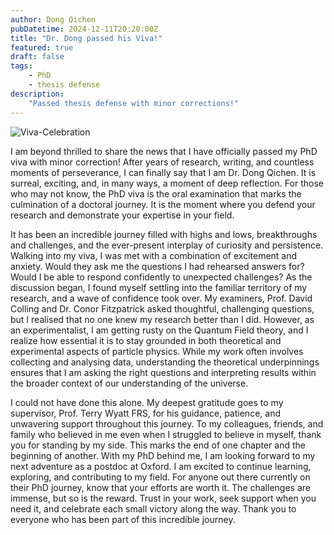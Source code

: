 ```yaml
---
author: Dong Qichen
pubDatetime: 2024-12-11T20:20:00Z
title: "Dr. Dong passed his Viva!"
featured: true
draft: false
tags: 
    - PhD
    - thesis defense
description:
    "Passed thesis defense with minor corrections!"
---
```


![Viva-Celebration](@assets/images/Viva_celebration.png)

I am beyond thrilled to share the news that I have officially passed my PhD viva with minor correction! After years of research, writing, and countless moments of perseverance, I can finally say that I am Dr. Dong Qichen. It is surreal, exciting, and, in many ways, a moment of deep reflection. For those who may not know, the PhD viva is the oral examination that marks the culmination of a doctoral journey. It is the moment where you defend your research and demonstrate your expertise in your field. 

It has been an incredible journey filled with highs and lows, breakthroughs and challenges, and the ever-present interplay of curiosity and persistence. Walking into my viva, I was met with a combination of excitement and anxiety. Would they ask me the questions I had rehearsed answers for? Would I be able to respond confidently to unexpected challenges? As the discussion began, I found myself settling into the familiar territory of my research, and a wave of confidence took over. My examiners, Prof. David Colling and Dr. Conor Fitzpatrick asked thoughtful, challenging questions, but I realised that no one knew my research better than I did. However, as an experimentalist, I am getting rusty on the Quantum Field theory, and I realize how essential it is to stay grounded in both theoretical and experimental aspects of particle physics. While my work often involves collecting and analysing data, understanding the theoretical underpinnings ensures that I am asking the right questions and interpreting results within the broader context of our understanding of the universe.

I could not have done this alone. My deepest gratitude goes to my supervisor, Prof. Terry Wyatt FRS, for his guidance, patience, and unwavering support throughout this journey. To my colleagues, friends, and family who believed in me even when I struggled to believe in myself, thank you for standing by my side. This marks the end of one chapter and the beginning of another. With my PhD behind me, I am looking forward to my next adventure as a postdoc at Oxford. I am excited to continue learning, exploring, and contributing to my field. For anyone out there currently on their PhD journey, know that your efforts are worth it. The challenges are immense, but so is the reward. Trust in your work, seek support when you need it, and celebrate each small victory along the way. Thank you to everyone who has been part of this incredible journey. 
